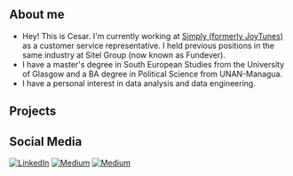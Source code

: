 ## About me
- Hey! This is Cesar. I'm currently working at [Simply (formerly JoyTunes)](https://www.hellosimply.com/]) as a customer service representative. I held previous positions in the same industry at Sitel Group (now known as Fundever). 
- I have a master's degree in South European Studies from the University of Glasgow and a BA degree in Political Science from UNAN-Managua.
- I have a personal interest in data analysis and data engineering. 

## Projects

## Social Media
[![LinkedIn](https://img.shields.io/badge/LinkedIn-0077B5?logo=linkedin&logoColor=white)](https://www.linkedin.com/in/izcanogomez/)
[![Medium](https://img.shields.io/badge/Medium-000000?style=for-the-badge&logo=medium&logoColor=white)](https://medium.com/@cesarizcano)
[![Medium](https://img.shields.io/badge/Medium-000000?logo=medium&logoColor=white)](https://medium.com/@cesarizcano)

